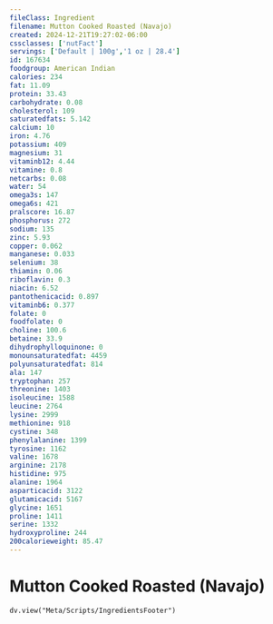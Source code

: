```yaml
---
fileClass: Ingredient
filename: Mutton Cooked Roasted (Navajo)
created: 2024-12-21T19:27:02-06:00
cssclasses: ['nutFact']
servings: ['Default | 100g','1 oz | 28.4']
id: 167634
foodgroup: American Indian
calories: 234
fat: 11.09
protein: 33.43
carbohydrate: 0.08
cholesterol: 109
saturatedfats: 5.142
calcium: 10
iron: 4.76
potassium: 409
magnesium: 31
vitaminb12: 4.44
vitamine: 0.8
netcarbs: 0.08
water: 54
omega3s: 147
omega6s: 421
pralscore: 16.87
phosphorus: 272
sodium: 135
zinc: 5.93
copper: 0.062
manganese: 0.033
selenium: 38
thiamin: 0.06
riboflavin: 0.3
niacin: 6.52
pantothenicacid: 0.897
vitaminb6: 0.377
folate: 0
foodfolate: 0
choline: 100.6
betaine: 33.9
dihydrophylloquinone: 0
monounsaturatedfat: 4459
polyunsaturatedfat: 814
ala: 147
tryptophan: 257
threonine: 1403
isoleucine: 1588
leucine: 2764
lysine: 2999
methionine: 918
cystine: 348
phenylalanine: 1399
tyrosine: 1162
valine: 1678
arginine: 2178
histidine: 975
alanine: 1964
asparticacid: 3122
glutamicacid: 5167
glycine: 1651
proline: 1411
serine: 1332
hydroxyproline: 244
200calorieweight: 85.47
---
```


# Mutton Cooked Roasted (Navajo)

```dataviewjs
dv.view("Meta/Scripts/IngredientsFooter")
```